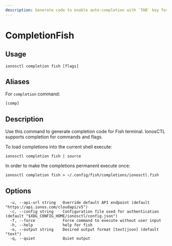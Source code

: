 ```yaml
---
description: Generate code to enable auto-completion with `TAB` key for Fish terminal
---
```


# CompletionFish

## Usage

```text
ionosctl completion fish [flags]
```

## Aliases

For `completion` command:
```text
[comp]
```

## Description

Use this command to generate completion code for Fish terminal. IonosCTL supports completion for commands and flags.

To load completions into the current shell execute:

```text
ionosctl completion fish | source
```

In order to make the completions permanent execute once:

```text
ionosctl completion fish > ~/.config/fish/completions/ionosctl.fish
```

## Options

```text
  -u, --api-url string   Override default API endpoint (default "https://api.ionos.com/cloudapi/v5")
  -c, --config string    Configuration file used for authentication (default "$XDG_CONFIG_HOME/ionosctl/config.json")
  -f, --force            Force command to execute without user input
  -h, --help             help for fish
  -o, --output string    Desired output format [text|json] (default "text")
  -q, --quiet            Quiet output
```

